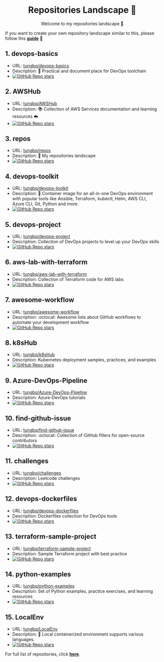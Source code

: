 <h1 align="center">Repositories Landscape 💎</h1>
<p align="center">Welcome to my repositories landscape 👋</p>

If you want to create your own repository landscape similar to this, please follow this [**guide**](./create-repo-landscape.md) 📖

## 1. devops-basics
- URL: <a href="https://github.com/tungbq/devops-basics">tungbq/devops-basics</a>
- Description: 🚀 Practical and document place for DevOps toolchain
- <a href="https://github.com/tungbq/devops-basics/stargazers"><img alt="GitHub Repo stars" src="https://img.shields.io/github/stars/tungbq/devops-basics"/></a>
## 2. AWSHub
- URL: <a href="https://github.com/tungbq/AWSHub">tungbq/AWSHub</a>
- Description: 📚 Collection of AWS Services documentation and learning resources ☁️
- <a href="https://github.com/tungbq/AWSHub/stargazers"><img alt="GitHub Repo stars" src="https://img.shields.io/github/stars/tungbq/AWSHub"/></a>
## 3. repos
- URL: <a href="https://github.com/tungbq/repos">tungbq/repos</a>
- Description: 🚀 My repositories landscape
- <a href="https://github.com/tungbq/repos/stargazers"><img alt="GitHub Repo stars" src="https://img.shields.io/github/stars/tungbq/repos"/></a>
## 4. devops-toolkit
- URL: <a href="https://github.com/tungbq/devops-toolkit">tungbq/devops-toolkit</a>
- Description: 🐳 Container image for an all-in-one DevOps environment with popular tools like Ansible, Terraform, kubectl, Helm, AWS CLI, Azure CLI, Git, Python and more.
- <a href="https://github.com/tungbq/devops-toolkit/stargazers"><img alt="GitHub Repo stars" src="https://img.shields.io/github/stars/tungbq/devops-toolkit"/></a>
## 5. devops-project
- URL: <a href="https://github.com/tungbq/devops-project">tungbq/devops-project</a>
- Description: Collection of DevOps projects to level up your DevOps skills
- <a href="https://github.com/tungbq/devops-project/stargazers"><img alt="GitHub Repo stars" src="https://img.shields.io/github/stars/tungbq/devops-project"/></a>
## 6. aws-lab-with-terraform
- URL: <a href="https://github.com/tungbq/aws-lab-with-terraform">tungbq/aws-lab-with-terraform</a>
- Description: Collection of Terraform code for AWS labs
- <a href="https://github.com/tungbq/aws-lab-with-terraform/stargazers"><img alt="GitHub Repo stars" src="https://img.shields.io/github/stars/tungbq/aws-lab-with-terraform"/></a>
## 7. awesome-workflow
- URL: <a href="https://github.com/tungbq/awesome-workflow">tungbq/awesome-workflow</a>
- Description: :octocat: Awesome lists about GitHub workflows to automate your development workflow
- <a href="https://github.com/tungbq/awesome-workflow/stargazers"><img alt="GitHub Repo stars" src="https://img.shields.io/github/stars/tungbq/awesome-workflow"/></a>
## 8. k8sHub
- URL: <a href="https://github.com/tungbq/k8sHub">tungbq/k8sHub</a>
- Description: Kubernetes deployment samples, practices, and examples
- <a href="https://github.com/tungbq/k8sHub/stargazers"><img alt="GitHub Repo stars" src="https://img.shields.io/github/stars/tungbq/k8sHub"/></a>
## 9. Azure-DevOps-Pipeline
- URL: <a href="https://github.com/tungbq/Azure-DevOps-Pipeline">tungbq/Azure-DevOps-Pipeline</a>
- Description: Azure-DevOps tutorials
- <a href="https://github.com/tungbq/Azure-DevOps-Pipeline/stargazers"><img alt="GitHub Repo stars" src="https://img.shields.io/github/stars/tungbq/Azure-DevOps-Pipeline"/></a>
## 10. find-github-issue
- URL: <a href="https://github.com/tungbq/find-github-issue">tungbq/find-github-issue</a>
- Description: :octocat: Collection of GitHub filters for open-source contributors
- <a href="https://github.com/tungbq/find-github-issue/stargazers"><img alt="GitHub Repo stars" src="https://img.shields.io/github/stars/tungbq/find-github-issue"/></a>
## 11. challenges
- URL: <a href="https://github.com/tungbq/challenges">tungbq/challenges</a>
- Description: Leetcode challenges
- <a href="https://github.com/tungbq/challenges/stargazers"><img alt="GitHub Repo stars" src="https://img.shields.io/github/stars/tungbq/challenges"/></a>
## 12. devops-dockerfiles
- URL: <a href="https://github.com/tungbq/devops-dockerfiles">tungbq/devops-dockerfiles</a>
- Description: Dockerfiles collection for DevOps tools
- <a href="https://github.com/tungbq/devops-dockerfiles/stargazers"><img alt="GitHub Repo stars" src="https://img.shields.io/github/stars/tungbq/devops-dockerfiles"/></a>
## 13. terraform-sample-project
- URL: <a href="https://github.com/tungbq/terraform-sample-project">tungbq/terraform-sample-project</a>
- Description: Sample Terraform project with best practice
- <a href="https://github.com/tungbq/terraform-sample-project/stargazers"><img alt="GitHub Repo stars" src="https://img.shields.io/github/stars/tungbq/terraform-sample-project"/></a>
## 14. python-examples
- URL: <a href="https://github.com/tungbq/python-examples">tungbq/python-examples</a>
- Description: Set of Python examples, practice exercises, and learning resources
- <a href="https://github.com/tungbq/python-examples/stargazers"><img alt="GitHub Repo stars" src="https://img.shields.io/github/stars/tungbq/python-examples"/></a>
## 15. LocalEnv
- URL: <a href="https://github.com/tungbq/LocalEnv">tungbq/LocalEnv</a>
- Description: 🐳 Local containerized environment supports various languages.
- <a href="https://github.com/tungbq/LocalEnv/stargazers"><img alt="GitHub Repo stars" src="https://img.shields.io/github/stars/tungbq/LocalEnv"/></a>

For full list of repositories, click [**here**](https://github.com/tungbq?tab=repositories&q=&type=&language=&sort=stargazers).